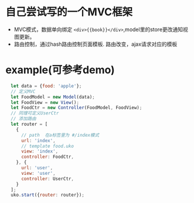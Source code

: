 # 自己尝试写的一个MVC框架  
* MVC模式，数据单向绑定 `<div>{{book}}</div>`,model里的store更改通知视图更新。
* 路由控制，通过hash路由控制页面模板. 路由改变，ajax请求对应的模板

# example(可参考demo)
```js
  let data = {food: 'apple'};
  // 定义MVC
  let FoodModel = new Model(data);
  let FoodView = new View();
  let FoodCtr = new Controller(FoodModel, FoodView);
  // 同理可定义UserCtr
  // 添加路由
  let router = [
    {
      // path  在a标签里为 #/index模式
      url: 'index',
      // template food.uko
      view: 'index',
      controller: FoodCtr,
    }, {
      url: 'user',
      view: 'user',
      controller: UserCtr,
    }
  ];
  uko.start({router: router});
```
